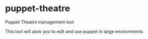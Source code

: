 puppet-theatre
==============

Puppet Theatre management tool

This tool will alow you to edit and use puppet in large environments  
